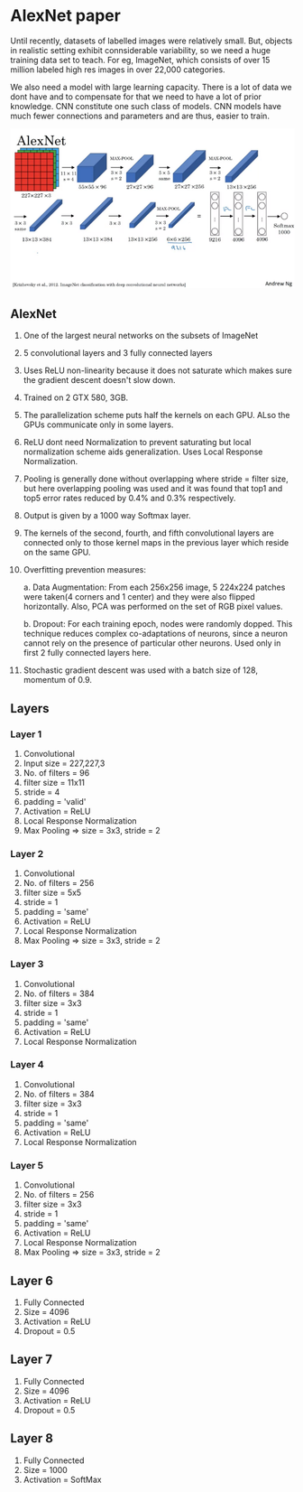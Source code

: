 # AlexNet paper

Until recently, datasets of labelled images were relatively small. But, objects in realistic setting exhibit connsiderable variability, so we need a huge training data set to teach.
For eg, ImageNet, which consists of over 15 million labeled high res images in over 22,000 categories.

We also need a model with large learning capacity. There is a lot of data we dont have and to compensate for that we need to have a lot of prior knowledge. CNN constitute one such class of models. CNN models have much fewer connections and parameters and are thus, easier to train.

![AlexNet](/AlexNet_CIFAR10/assets/AlexNet.png)

## AlexNet
 
 1. One of the largest neural networks on the subsets of ImageNet
 2. 5 convolutional layers and 3 fully connected layers
 3. Uses ReLU non-linearity because it does not saturate which makes sure the gradient descent doesn't slow down.
 4. Trained on 2 GTX 580, 3GB.
 5. The parallelization scheme puts half the kernels on each GPU. ALso the GPUs communicate only in some layers.
 6. ReLU dont need Normalization to prevent saturating but local normalization scheme aids generalization. Uses Local Response Normalization.
 7. Pooling is generally done without overlapping where stride = filter size, but here overlapping pooling was used and it was found that top1 and top5 error rates reduced by 0.4% and 0.3% respectively.
 8. Output is given by a 1000 way Softmax layer.
 9. The kernels of the second, fourth, and fifth convolutional layers are connected only to those kernel maps in the previous layer which reside on the same GPU.
 10. Overfitting prevention measures:
     
     a. Data Augmentation: From each 256x256 image, 5 224x224 patches were taken(4 corners and 1 center) and they were also flipped horizontally. Also, PCA was performed on the set of RGB pixel values.
     
     b. Dropout: For each training epoch, nodes were randomly dopped. This technique reduces complex co-adaptations of neurons, since a neuron cannot rely on the presence of particular other neurons. Used only in first 2 fully connected layers here.
 11. Stochastic gradient descent was used with a batch size of 128, momentum of 0.9.


 ## Layers

 ### Layer 1
 1. Convolutional
 2. Input size = 227,227,3
 3. No. of filters = 96 
 4. filter size = 11x11 
 5. stride = 4 
 6. padding = 'valid'
 7. Activation = ReLU
 8. Local Response Normalization
 9. Max Pooling => size = 3x3, stride = 2

 ### Layer 2
 1. Convolutional
 2. No. of filters = 256 
 3. filter size = 5x5 
 4. stride = 1
 5. padding = 'same'
 6. Activation = ReLU
 7. Local Response Normalization
 8. Max Pooling => size = 3x3, stride = 2

 ### Layer 3
 1. Convolutional
 2. No. of filters = 384 
 3. filter size = 3x3 
 4. stride = 1
 5. padding = 'same'
 6. Activation = ReLU
 7. Local Response Normalization 

 ### Layer 4
 1. Convolutional
 2. No. of filters = 384 
 3. filter size = 3x3 
 4. stride = 1
 5. padding = 'same'
 6. Activation = ReLU
 7. Local Response Normalization

 ### Layer 5
 1. Convolutional
 2. No. of filters = 256 
 3. filter size = 3x3 
 4. stride = 1
 5. padding = 'same'
 6. Activation = ReLU
 7. Local Response Normalization 
 8. Max Pooling => size = 3x3, stride = 2

 ## Layer 6
 1. Fully Connected
 2. Size = 4096
 3. Activation = ReLU
 4. Dropout = 0.5

 ## Layer 7
 1. Fully Connected
 2. Size = 4096
 3. Activation = ReLU
 4. Dropout = 0.5 

 ## Layer 8
 1. Fully Connected
 2. Size = 1000
 3. Activation = SoftMax